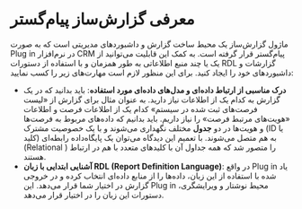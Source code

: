 # معرفی گزارش‌ساز پیام‌گستر
ماژول گزارش‌ساز یک محیط ساخت گزارش و داشبوردهای مدیریتی است که به صورت Plug in در نرم‌افزار CRM پیام‌گستر قرار گرفته است. به کمک این قابلیت می‌توانید از یک یا چند منبع اطلاعاتی به طور همزمان و با استفاده از دستورات RDL  گزارشات و داشبوردهای خود را ایجاد کنید. برای این منظور لازم است مهارت‌های زیر را کسب نمایید:
- **درک مناسبی از ارتباط داده‌ای و مدل‌های داده‌ای مورد استفاده**: باید بدانید که در یک گزارش به کدام یک از اطلاعات نیاز دارید. به عنوان مثال برای گزارش از «لیست فرصت‌های ثبت شده در سیستم» کدام یک از اطلاعات فرصت و اطلاعات «هویت‌های مرتبط فرصت» را نیاز داریم. باید بدانیم که داده‌های مربوط به فرصت‌ها و هویت‌ها در دو **جدول** مختلف نگهداری می‌شوند و با یک خصوصیت مشترک (ID یا کلید) به هم متصل می‌شوند. با تعمیم این دیدگاه می‌توان یک پایگاه‌داده رابطه‌ای (Relational ) را متصور شد که همه جداول آن با کلید‌های متعدد با هم در ارتباط هستند. 
- **آشنایی ابتدایی با زبان RDL (Report Definition Language)**: در واقع Plug in یاد شده با استفاده از این زبان، داده‌ها را از منابع داده‌ای انتخاب کرده و در خروجی گزارش در اختیار شما قرار می‌دهد. این Plug in ،محیط نوشتار و ویرایشگری دستورات این زبان را در اختیار قرار می‌دهد. 
